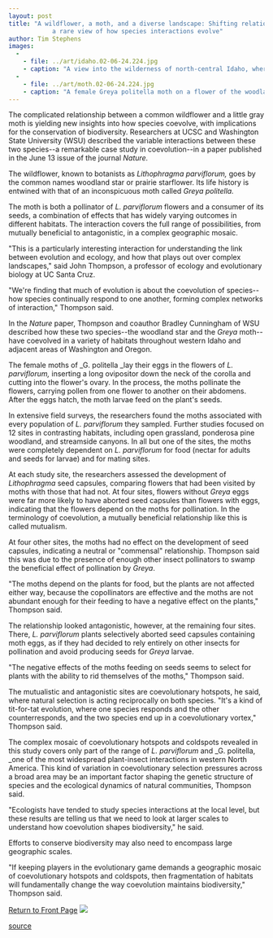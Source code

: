 ```yaml
---
layout: post
title: "A wildflower, a moth, and a diverse landscape: Shifting relationships offer
			a rare view of how species interactions evolve"
author: Tim Stephens
images:
  -
    - file: ../art/idaho.02-06-24.224.jpg
    - caption: "A view into the wilderness of north-central Idaho, where researchers have been studying the coevolution plants and insects. Photo: John Thompson"
  -
    - file: ../art/moth.02-06-24.224.jpg
    - caption: "A female Greya politella moth on a flower of the woodland star (Lithophragma parviflorum). The moth is laying eggs while pollinating the flower. Photo: John Thompson"
---
```


The complicated relationship between a common wildflower and a little gray moth is yielding new insights into how species coevolve, with implications for the conservation of biodiversity. Researchers at UCSC and Washington State University (WSU) described the variable interactions between these two species--a remarkable case study in coevolution--in a paper published in the June 13 issue of the journal _Nature._

The wildflower, known to botanists as _Lithophragma parviflorum,_ goes by the common names woodland star or prairie starflower. Its life history is entwined with that of an inconspicuous moth called _Greya politella._

The moth is both a pollinator of _L. parviflorum_ flowers and a consumer of its seeds, a combination of effects that has widely varying outcomes in different habitats. The interaction covers the full range of possibilities, from mutually beneficial to antagonistic, in a complex geographic mosaic.  
  
"This is a particularly interesting interaction for understanding the link between evolution and ecology, and how that plays out over complex landscapes," said John Thompson, a professor of ecology and evolutionary biology at UC Santa Cruz.   
  
"We're finding that much of evolution is about the coevolution of species--how species continually respond to one another, forming complex networks of interaction," Thompson said.  
  
In the _Nature_ paper, Thompson and coauthor Bradley Cunningham of WSU described how these two species--the woodland star and the _Greya_ moth--have coevolved in a variety of habitats throughout western Idaho and adjacent areas of Washington and Oregon.   
  
The female moths of _G. politella _lay their eggs in the flowers of _L. parviflorum,_ inserting a long ovipositor down the neck of the corolla and cutting into the flower's ovary. In the process, the moths pollinate the flowers, carrying pollen from one flower to another on their abdomens. After the eggs hatch, the moth larvae feed on the plant's seeds.   
  
In extensive field surveys, the researchers found the moths associated with every population of _L. parviflorum_ they sampled. Further studies focused on 12 sites in contrasting habitats, including open grassland, ponderosa pine woodland, and streamside canyons. In all but one of the sites, the moths were completely dependent on _L. parviflorum_ for food (nectar for adults and seeds for larvae) and for mating sites.  
  
At each study site, the researchers assessed the development of _Lithophragma_ seed capsules, comparing flowers that had been visited by moths with those that had not. At four sites, flowers without _Greya_ eggs were far more likely to have aborted seed capsules than flowers with eggs, indicating that the flowers depend on the moths for pollination. In the terminology of coevolution, a mutually beneficial relationship like this is called mutualism.  
  
At four other sites, the moths had no effect on the development of seed capsules, indicating a neutral or "commensal" relationship. Thompson said this was due to the presence of enough other insect pollinators to swamp the beneficial effect of pollination by _Greya_.   
  
"The moths depend on the plants for food, but the plants are not affected either way, because the copollinators are effective and the moths are not abundant enough for their feeding to have a negative effect on the plants," Thompson said.  
  
The relationship looked antagonistic, however, at the remaining four sites. There, _L. parviflorum_ plants selectively aborted seed capsules containing moth eggs, as if they had decided to rely entirely on other insects for pollination and avoid producing seeds for _Greya_ larvae.   
  
"The negative effects of the moths feeding on seeds seems to select for plants with the ability to rid themselves of the moths," Thompson said.  
  
The mutualistic and antagonistic sites are coevolutionary hotspots, he said, where natural selection is acting reciprocally on both species. "It's a kind of tit-for-tat evolution, where one species responds and the other counterresponds, and the two species end up in a coevolutionary vortex," Thompson said.   
  
The complex mosaic of coevolutionary hotspots and coldspots revealed in this study covers only part of the range of _L. parviflorum_ and _G. politella, _one of the most widespread plant-insect interactions in western North America. This kind of variation in coevolutionary selection pressures across a broad area may be an important factor shaping the genetic structure of species and the ecological dynamics of natural communities, Thompson said.   
  
"Ecologists have tended to study species interactions at the local level, but these results are telling us that we need to look at larger scales to understand how coevolution shapes biodiversity," he said.   
  
Efforts to conserve biodiversity may also need to encompass large geographic scales.   
  
"If keeping players in the evolutionary game demands a geographic mosaic of coevolutionary hotspots and coldspots, then fragmentation of habitats will fundamentally change the way coevolution maintains biodiversity," Thompson said.

  

[Return to Front Page][1] ![ ][2]

[1]: ../../index.html
[2]: ../../images/trans.gif

[source](http://www1.ucsc.edu/currents/01-02/06-24/coevolution.html "Permalink to coevolution")
